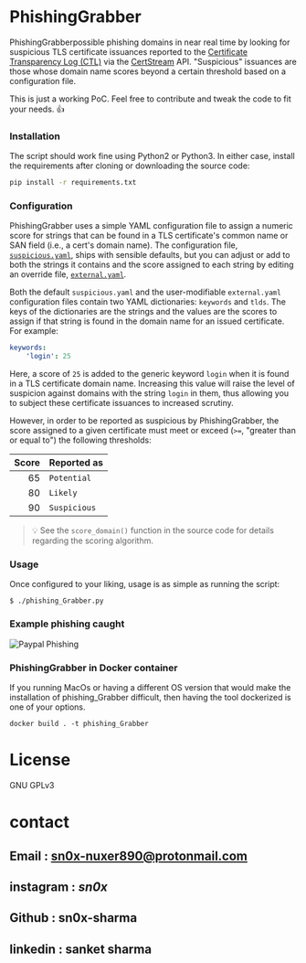 # PhishingGrabber

PhishingGrabberpossible phishing domains in near real time by looking for suspicious TLS certificate issuances reported to the [Certificate Transparency Log (CTL)](https://www.certificate-transparency.org/) via the [CertStream](https://certstream.calidog.io/) API. "Suspicious" issuances are those whose domain name scores beyond a certain threshold based on a configuration file.

This is just a working PoC. Feel free to contribute and tweak the code to fit your needs. 👍



### Installation

The script should work fine using Python2 or Python3. In either case, install the requirements after cloning or downloading the source code:

```sh
pip install -r requirements.txt
```

### Configuration

PhishingGrabber uses a simple YAML configuration file to assign a numeric score for strings that can be found in a TLS certificate's common name or SAN field (i.e., a cert's domain name). The configuration file, [`suspicious.yaml`](suspicious.yaml), ships with sensible defaults, but you can adjust or add to both the strings it contains and the score assigned to each string by editing an override file, [`external.yaml`](external.yaml).

Both the default `suspicious.yaml` and the user-modifiable `external.yaml` configuration files contain two YAML dictionaries: `keywords` and `tlds`. The keys of the dictionaries are the strings and the values are the scores to assign if that string is found in the domain name for an issued certificate. For example:

```yaml
keywords:
    'login': 25
```

Here, a score of `25` is added to the generic keyword `login` when it is found in a TLS certificate domain name. Increasing this value will raise the level of suspicion against domains with the string `login` in them, thus allowing you to subject these certificate issuances to increased scrutiny.

However, in order to be reported as suspicious by PhishingGrabber, the score assigned to a given certificate must meet or exceed (`>=`, "greater than or equal to") the following thresholds:

| Score | Reported as  |
| -----:| ------------ |
|    65 | `Potential`  |
|    80 | `Likely`     |
|    90 | `Suspicious` |

> :bulb: See the `score_domain()` function in the source code for details regarding the scoring algorithm.

### Usage

Once configured to your liking, usage is as simple as running the script:

```
$ ./phishing_Grabber.py
```

### Example phishing caught

![Paypal Phishing](https://i.imgur.com/AK60EYz.png)

### PhishingGrabber in Docker container

If you running MacOs or having a different OS version that would make the installation of phishing_Grabber difficult, then having the tool dockerized is one of your options.

```
docker build . -t phishing_Grabber
```

# License

GNU GPLv3

# contact
## Email : sn0x-nuxer890@protonmail.com
## instagram : _sn0x_
## Github : sn0x-sharma
## linkedin : sanket sharma



